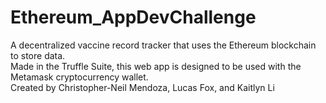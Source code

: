 # Ethereum_AppDevChallenge
A decentralized vaccine record tracker that uses the Ethereum blockchain to store data.     
Made in the Truffle Suite, this web app is designed to be used with the Metamask cryptocurrency wallet.    
Created by Christopher-Neil Mendoza, Lucas Fox, and Kaitlyn Li     
